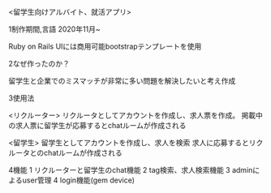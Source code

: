 <留学生向けアルバイト、就活アプリ>


1制作期間,言語
2020年11月~

Ruby on Rails
UIには商用可能bootstrapテンプレートを使用


2なぜ作ったのか？

留学生と企業でのミスマッチが非常に多い問題を解決したいと考え作成

3使用法

<リクルーター>
リクルータとしてアカウントを作成し、求人票を作成。
掲載中の求人票に留学生が応募するとchatルームが作成される

<留学生>
留学生としてアカウントを作成し、求人を検索
求人に応募するとリクルータとのchatルームが作成される

4機能
1 リクルーターと留学生のchat機能
2 tag検索、求人検索機能
3 adminによるuser管理
4 login機能(gem device)
